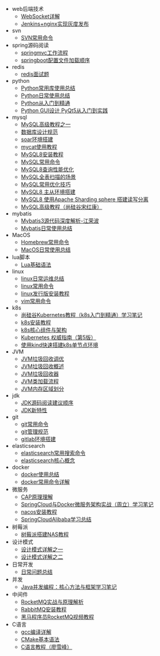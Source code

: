 - web后端技术
    - [WebSocket详解](docs/16353969509607)
    - [Jenkins+nginx实现灰度发布](docs/16409396557628)
- svn
    - [SVN常用命令](docs/16353969627658)
- spring源码阅读
    - [springmvc工作流程](docs/16353969777611)
    - [springboot配置文件加载顺序](docs/16353969777668)
- redis
    - [redis面试题](docs/16353969916197)
- python
    - [Python常用库使用总结](docs/16353970021933)
    - [Python日常使用总结](docs/16353970021986)
    - [Python从入门到精通](docs/16353970022024)
    - [Python GUI设计 PyQt5从入门到实践](docs/16367301324065)
- mysql
    - [MySQL高级教程之一](docs/16353978146045)
    - [数据库设计规范](docs/16353978146106)
    - [soar环境搭建](docs/16353978146158)
    - [mycat使用教程](docs/16353978146207)
    - [MySQL8安装教程](docs/16353978146254)
    - [MySQL常用命令](docs/16353978146297)
    - [MySQL8查询性能优化](docs/16364178661428)
    - [MySQL全表扫描的场景](docs/16364188312558)
    - [MySQL常用优化技巧](docs/16376365615424)
    - [MySQL8 主从环境搭建](docs/16413491382357)
    - [MySQL8 使用Apache Sharding sphere 搭建读写分离](docs/16418246314342)
    - [MySQL高级教程（尚硅谷宋红康）](docs/16421754723998)
- mybatis
    - [Mybatis3源代码深度解析-江荣波](docs/16353970233481)
    - [Mybatis日常使用总结](docs/16366802495179)
- MacOS
    - [Homebrew常用命令](docs/16353970680332)
    - [MacOS日常使用总结](docs/16359354598729)
- lua脚本
    - [Lua基础语法](docs/16353970784743)
- linux
    - [linux日常运维总结](docs/16353970885101)
    - [linux常用命令](docs/16353970885153)
    - [linux发行版安装教程](docs/16353970885192)
    - [vim常用命令](docs/16353970885299)
- k8s
    - [尚硅谷Kubernetes教程（k8s入门到精通）学习笔记](docs/16353970980735)
    - [k8s安装教程](docs/16353970980876)
    - [k8s核心组件与架构](docs/16353970980941)
    - [Kubernetes 权威指南（第5版）](docs/16375947077718)
    - [使用kind快速搭建k8s单节点环境](docs/16387555083148)
- JVM
    - [JVM垃圾回收调优](docs/16353971081261)
    - [JVM垃圾回收概述](docs/16353971081307)
    - [JVM垃圾回收器](docs/16353971081439)
    - [JVM类加载流程](docs/16353971081500)
    - [JVM内存区域划分](docs/16353971081575)
- jdk
    - [JDK源码阅读建议顺序](docs/16353971163891)
    - [JDK新特性](docs/16412615710897)
- git
    - [git常用命令](docs/16353971256261)
    - [git管理规范](docs/16353971256310)
    - [gitlab环境搭建](docs/16353971256360)
- elasticsearch
    - [elasticsearch常用搜索命令](docs/16353971368920)
    - [elasticsearch核心概念](docs/16353971368972)
- docker
    - [docker使用总结](docs/16353971459611)
    - [docker常用命令详解](docs/16353971459678)
- 微服务
    - [CAP原理理解](docs/16353974078795)
    - [SpringCloud与Docker微服务架构实战（周立）学习笔记](docs/16353974078842)
    - [nacos安装教程](docs/16353974078904)
    - [SpringCloudAlibaba学习总结](docs/16353974078943)
- 树莓派
    - [树莓派搭建NAS教程](docs/16353971628832)
- 设计模式
    - [设计模式详解之一](docs/16353971713083)
    - [设计模式详解之二](docs/16353971713269)
- 日常开发
    - [日常问题总结](docs/16353971814226)
- 并发
    - [Java并发编程：核心方法与框架学习笔记](docs/16353971889721)
- 中间件
    - [RocketMQ实战与原理解析](docs/16367297525960)
    - [RabbitMQ安装教程](docs/16374041052141)
    - [黑马程序员RocketMQ视频教程](docs/16421752187858)
- C语言
    - [gcc编译详解](docs/16413112191498)
    - [CMake基本语法](docs/16415637681070)
    - [C语言教程（廖雪峰）](docs/16426823802460)
